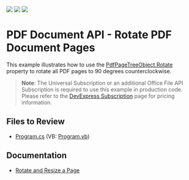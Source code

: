 <!-- default badges list -->
![](https://img.shields.io/endpoint?url=https://codecentral.devexpress.com/api/v1/VersionRange/128595676/21.2.3%2B)
[![](https://img.shields.io/badge/Open_in_DevExpress_Support_Center-FF7200?style=flat-square&logo=DevExpress&logoColor=white)](https://supportcenter.devexpress.com/ticket/details/T114305)
[![](https://img.shields.io/badge/📖_How_to_use_DevExpress_Examples-e9f6fc?style=flat-square)](https://docs.devexpress.com/GeneralInformation/403183)
<!-- default badges end -->
<!-- default file list -->

# PDF Document API - Rotate PDF Document Pages

This example illustrates how to use the [PdfPageTreeObject.Rotate](https://docs.devexpress.com/OfficeFileAPI/DevExpress.Pdf.PdfPageTreeObject.Rotate) property to rotate all PDF pages to 90 degrees counterclockwise.

> **Note**:
> The Universal Subscription or an additional Office File API Subscription is required to use this example in production code. Please refer to the [DevExpress Subscription](https://www.devexpress.com/Subscriptions/) page for pricing information.

## Files to Review 

* [Program.cs](./CS/PdfPageRotationExample/Program.cs) (VB: [Program.vb](./VB/PdfPageRotationExample/Program.vb))

## Documentation

* [Rotate and Resize a Page](https://docs.devexpress.com/OfficeFileAPI/119762/pdf-document-api/document-manipulation/page-manipulation#rotate-and-resize-a-page)
